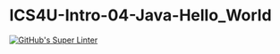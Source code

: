 # ICS4U-Intro-04-Java-Hello_World

[![GitHub's Super Linter](https://github.com/liam-fletcher1/ICS4U-Intro-04-Java-Hello_World/workflows/GitHub's%20Super%20Linter/badge.svg)](https://github.com/liam-fletcher1/ICS4U-Intro-04-Java-Hello_World/actions)        
